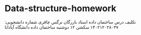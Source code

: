# Data-structure-homework
تکلیف درس ساختمان داده استاد بازرگان
نرگس چاقری 
شماره دانشجویی: ۱۴۰۲۱۲۰۲۸۰۳۷
سکشن ۱۲ دوشنبه ساختمان داده دانشگاه آپادانا 
